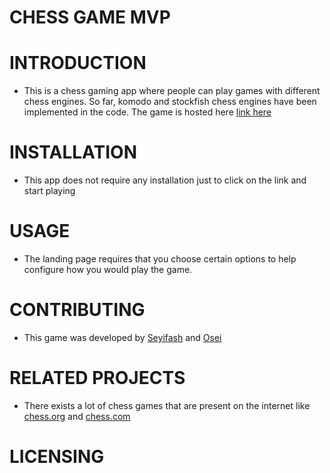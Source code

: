 # CHESS GAME MVP

# INTRODUCTION

- This is a chess gaming app where people can play games with different chess engines. So far, komodo and stockfish chess engines have been implemented in the code. The game is hosted here [link here]() 

# INSTALLATION
- This app does not require any installation just to click on the link and start playing 

# USAGE
- The landing page requires that you choose certain options to help configure how you would play the game. 

# CONTRIBUTING
- This game was developed by [Seyifash](https://github.com/seyifash) and [Osei](https://github.com/Osei365)

# RELATED PROJECTS
- There exists a lot of chess games that are present on the internet like [chess.org](https://chess.org/) and [chess.com](https://www.chess.com/)

# LICENSING